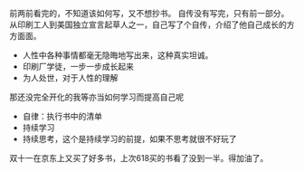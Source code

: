 前两前看完的，不知道该如何写，又不想抄书。
自传没有写完，只有前一部分。 
从印刷工人到美国独立宣言起草人之一，自己写了个自传，介绍了他自己成长的方方面面。
   * 人性中各种事情都毫无隐晦地写出来，这种真实坦诚。
   * 印刷厂学徒，一步一步成长起来
   * 为人处世，对于人性的理解

那还没完全开化的我等亦当如何学习而提高自己呢
   * 自律：执行书中的清单
   * 持续学习
   * 持续思考，这个是持续学习的前提，如果不思考就很不好玩了

双十一在京东上又买了好多书，上次618买的书看了没到一半。得加油了。


